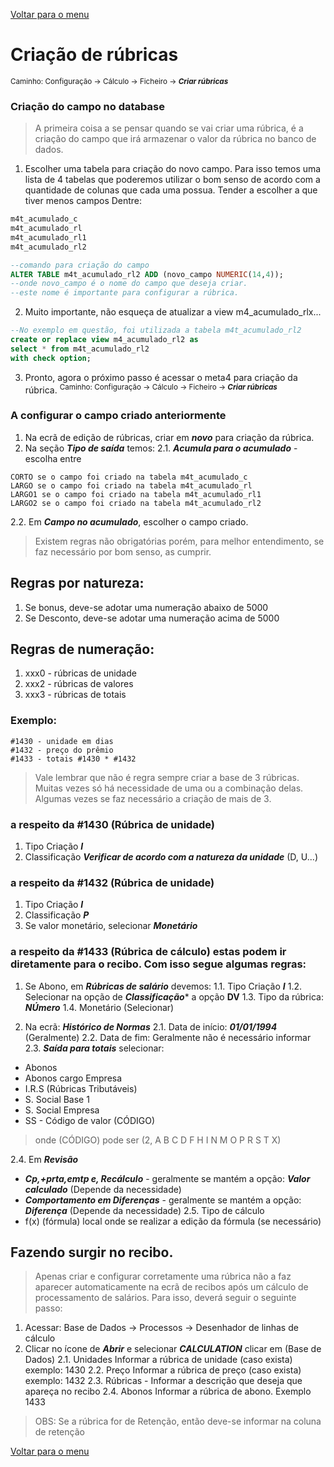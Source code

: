 [Voltar para o menu](readme.md)
# Criação de rúbricas
 <sup>Caminho: Configuração -> Cálculo -> Ficheiro -> ***Criar rúbricas***</sup>

### Criação do campo no database
> A primeira coisa a se pensar quando se vai criar uma rúbrica, é a criação do campo que irá armazenar o valor da rúbrica no banco de dados.
1. Escolher uma tabela para criação do novo campo. Para isso temos uma lista de 4 tabelas que poderemos utilizar o bom senso de acordo com a quantidade de colunas que cada uma possua. Tender a escolher a que tiver menos campos Dentre:
```sql 
m4t_acumulado_c
m4t_acumulado_rl
m4t_acumulado_rl1
m4t_acumulado_rl2

--comando para criação do campo
ALTER TABLE m4t_acumulado_rl2 ADD (novo_campo NUMERIC(14,4));
--onde novo_campo é o nome do campo que deseja criar. 
--este nome é importante para configurar a rúbrica.
```
2. Muito importante, não esqueça de atualizar a view m4_acumulado_rlx... 
```sql
--No exemplo em questão, foi utilizada a tabela m4t_acumulado_rl2
create or replace view m4_acumulado_rl2 as
select * from m4t_acumulado_rl2
with check option;
```
3. Pronto, agora o próximo passo é acessar o meta4 para criação da rúbrica.
<sup>Caminho: Configuração -> Cálculo -> Ficheiro -> ***Criar rúbricas***</sup>

### A configurar o campo criado anteriormente
1. Na ecrã de edição de rúbricas, criar em ***novo*** para criação da rúbrica.
2. Na seção ***Tipo de saída*** temos:
2.1. ***Acumula para o acumulado*** - escolha entre 
```
CORTO se o campo foi criado na tabela m4t_acumulado_c
LARGO se o campo foi criado na tabela m4t_acumulado_rl
LARGO1 se o campo foi criado na tabela m4t_acumulado_rl1
LARGO2 se o campo foi criado na tabela m4t_acumulado_rl2
```
2.2. Em ***Campo no acumulado***, escolher o campo criado.

> Existem regras não obrigatórias porém, para melhor entendimento, se faz necessário por bom senso, as cumprir.
## Regras por natureza:
1. Se bonus, deve-se adotar uma numeração abaixo de 5000
2. Se Desconto, deve-se adotar uma numeração acima de 5000
## Regras de numeração:
1. xxx0 - rúbricas de unidade
2. xxx2 - rúbricas de valores 
3. xxx3 - rúbricas de totais 
### Exemplo: 
```
#1430 - unidade em dias
#1432 - preço do prêmio 
#1433 - totais #1430 * #1432
```
> Vale lembrar que não é regra sempre criar a base de 3 rúbricas. Muitas vezes só há necessidade de uma ou a combinação delas.
Algumas vezes se faz necessário a criação de mais de 3. 

### a respeito da #1430 (Rúbrica de unidade)  
1. Tipo Criação ***I***
2. Classificação ***Verificar de acordo com a natureza da unidade*** (D, U...)

### a respeito da #1432 (Rúbrica de unidade) 
1. Tipo Criação ***I***
2. Classificação ***P*** 
3. Se valor monetário, selecionar ***Monetário***

### a respeito da #1433 (Rúbrica de cálculo) estas podem ir diretamente para o recibo. Com isso segue algumas regras:
1. Se Abono, em ***Rúbricas de salário*** devemos:
1.1. Tipo Criação ***I***
1.2. Selecionar na opção de ***Classificação**** a opção **DV** 
1.3. Tipo da rúbrica: ***NÚmero*** 
1.4. Monetário (Selecionar)

2. Na ecrã: ***Histórico de Normas***
2.1. Data de início: ***01/01/1994*** (Geralmente)
2.2. Data de fim: Geralmente não é necessário informar
2.3. ***Saída para totais*** selecionar:
* Abonos
* Abonos cargo Empresa
* I.R.S (Rúbricas Tributáveis)
* S. Social Base 1
* S. Social Empresa
* SS - Código de valor (CÓDIGO)
> onde (CÓDIGO) pode ser (2, A B C D F H I N M O P R S T X)

2.4. Em ***Revisão*** 
* ***Cp,+prta,emtp e, Recálculo*** - geralmente se mantém a opção: ***Valor calculado*** (Depende da necessidade)
* ***Comportamento em Diferenças*** -  geralmente se mantém a opção: ***Diferença*** (Depende da necessidade)
2.5. Tipo de cálculo
* f(x) (fórmula) local onde se realizar a edição da fórmula (se necessário)

## Fazendo surgir no recibo.
> Apenas criar e configurar corretamente uma rúbrica não a faz aparecer automaticamente na ecrã de recibos após um cálculo de processamento de salários. Para isso, deverá seguir o seguinte passo:
1. Acessar: Base de Dados -> Processos -> Desenhador de linhas de cálculo
2. Clicar no ícone de ***Abrir*** e selecionar ***CALCULATION*** clicar em (Base de Dados)
2.1. Unidades Informar a rúbrica de unidade (caso exista) exemplo: 1430
2.2. Preço Informar a rúbrica de preço (caso exista) exemplo: 1432
2.3. Rúbricas - Informar a descrição que deseja que apareça no recibo
2.4. Abonos Informar a rúbrica de abono. Exemplo 1433
> OBS: Se a rúbrica for de Retenção, então deve-se informar na coluna de retenção



[Voltar para o menu](readme.md)